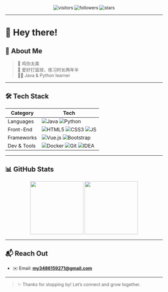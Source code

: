 <p align="center">
  <img src="https://komarev.com/ghpvc/?username=MY-Final&label=Visitors&color=brightgreen&style=flat-square" alt="visitors"/>
  <img src="https://img.shields.io/github/followers/MY-Final?label=Followers&style=flat-square" alt="followers"/>
  <img src="https://img.shields.io/github/stars/MY-Final?label=Stars&style=flat-square" alt="stars"/>
</p>

---

# 👋 Hey there!

## 🚀 About Me  

> 🐔 鸡你太美  
> 🏀 爱好打篮球，练习时长两年半  
> 🧑‍💻 Java & Python learner  

---

## 🛠️ Tech Stack  
| Category      | Tech                                                                                                 |
|---------------|------------------------------------------------------------------------------------------------------|
| Languages     | ![Java](https://img.shields.io/badge/Java-007396?logo=java&logoColor=white&style=flat-square) ![Python](https://img.shields.io/badge/Python-3776AB?logo=python&logoColor=white&style=flat-square) |
| Front-End     | ![HTML5](https://img.shields.io/badge/HTML5-E34F26?logo=html5&logoColor=white&style=flat-square) ![CSS3](https://img.shields.io/badge/CSS3-1572B6?logo=css3&logoColor=white&style=flat-square) ![JS](https://img.shields.io/badge/JavaScript-F7DF1E?logo=javascript&logoColor=black&style=flat-square) |
| Frameworks    | ![Vue.js](https://img.shields.io/badge/Vue.js-4FC08D?logo=vue.js&logoColor=white&style=flat-square) ![Bootstrap](https://img.shields.io/badge/Bootstrap-7952B3?logo=bootstrap&logoColor=white&style=flat-square) |
| Dev & Tools   | ![Docker](https://img.shields.io/badge/Docker-2496ED?logo=docker&logoColor=white&style=flat-square) ![Git](https://img.shields.io/badge/Git-F05032?logo=git&logoColor=white&style=flat-square) ![IDEA](https://img.shields.io/badge/IntelliJ-000000?logo=intellij-idea&logoColor=white&style=flat-square) |

---

## 📊 GitHub Stats  
<div align="center">
  <img src="https://github-readme-stats.vercel.app/api?username=MY-Final&show_icons=true&theme=radical" height="170" />
  <img src="https://github-readme-stats.vercel.app/api/top-langs/?username=MY-Final&layout=compact&theme=radical" height="170" />
</div>

---

## 📬 Reach Out  
- ✉️ Email: **my3486159271@gmail.com**  
---

> ✨ Thanks for stopping by! Let’s connect and grow together.
